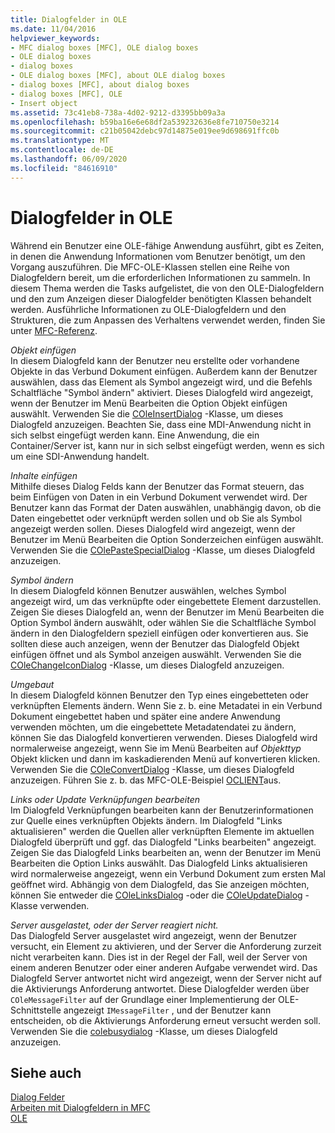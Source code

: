 ```yaml
---
title: Dialogfelder in OLE
ms.date: 11/04/2016
helpviewer_keywords:
- MFC dialog boxes [MFC], OLE dialog boxes
- OLE dialog boxes
- dialog boxes
- OLE dialog boxes [MFC], about OLE dialog boxes
- dialog boxes [MFC], about dialog boxes
- dialog boxes [MFC], OLE
- Insert object
ms.assetid: 73c41eb8-738a-4d02-9212-d3395bb09a3a
ms.openlocfilehash: b59ba16e6e68df2a539232636e8fe710750e3214
ms.sourcegitcommit: c21b05042debc97d14875e019ee9d698691ffc0b
ms.translationtype: MT
ms.contentlocale: de-DE
ms.lasthandoff: 06/09/2020
ms.locfileid: "84616910"
---
```

# <a name="dialog-boxes-in-ole"></a>Dialogfelder in OLE

Während ein Benutzer eine OLE-fähige Anwendung ausführt, gibt es Zeiten, in denen die Anwendung Informationen vom Benutzer benötigt, um den Vorgang auszuführen. Die MFC-OLE-Klassen stellen eine Reihe von Dialogfeldern bereit, um die erforderlichen Informationen zu sammeln. In diesem Thema werden die Tasks aufgelistet, die von den OLE-Dialogfeldern und den zum Anzeigen dieser Dialogfelder benötigten Klassen behandelt werden. Ausführliche Informationen zu OLE-Dialogfeldern und den Strukturen, die zum Anpassen des Verhaltens verwendet werden, finden Sie unter [MFC-Referenz](mfc-desktop-applications.md).

*Objekt einfügen*<br/>
In diesem Dialogfeld kann der Benutzer neu erstellte oder vorhandene Objekte in das Verbund Dokument einfügen. Außerdem kann der Benutzer auswählen, dass das Element als Symbol angezeigt wird, und die Befehls Schaltfläche "Symbol ändern" aktiviert. Dieses Dialogfeld wird angezeigt, wenn der Benutzer im Menü Bearbeiten die Option Objekt einfügen auswählt. Verwenden Sie die [COleInsertDialog](reference/coleinsertdialog-class.md) -Klasse, um dieses Dialogfeld anzuzeigen. Beachten Sie, dass eine MDI-Anwendung nicht in sich selbst eingefügt werden kann. Eine Anwendung, die ein Container/Server ist, kann nur in sich selbst eingefügt werden, wenn es sich um eine SDI-Anwendung handelt.

*Inhalte einfügen*<br/>
Mithilfe dieses Dialog Felds kann der Benutzer das Format steuern, das beim Einfügen von Daten in ein Verbund Dokument verwendet wird. Der Benutzer kann das Format der Daten auswählen, unabhängig davon, ob die Daten eingebettet oder verknüpft werden sollen und ob Sie als Symbol angezeigt werden sollen. Dieses Dialogfeld wird angezeigt, wenn der Benutzer im Menü Bearbeiten die Option Sonderzeichen einfügen auswählt. Verwenden Sie die [COlePasteSpecialDialog](reference/colepastespecialdialog-class.md) -Klasse, um dieses Dialogfeld anzuzeigen.

*Symbol ändern*<br/>
In diesem Dialogfeld können Benutzer auswählen, welches Symbol angezeigt wird, um das verknüpfte oder eingebettete Element darzustellen. Zeigen Sie dieses Dialogfeld an, wenn der Benutzer im Menü Bearbeiten die Option Symbol ändern auswählt, oder wählen Sie die Schaltfläche Symbol ändern in den Dialogfeldern speziell einfügen oder konvertieren aus. Sie sollten diese auch anzeigen, wenn der Benutzer das Dialogfeld Objekt einfügen öffnet und als Symbol anzeigen auswählt. Verwenden Sie die [COleChangeIconDialog](reference/colechangeicondialog-class.md) -Klasse, um dieses Dialogfeld anzuzeigen.

*Umgebaut*<br/>
In diesem Dialogfeld können Benutzer den Typ eines eingebetteten oder verknüpften Elements ändern. Wenn Sie z. b. eine Metadatei in ein Verbund Dokument eingebettet haben und später eine andere Anwendung verwenden möchten, um die eingebettete Metadatendatei zu ändern, können Sie das Dialogfeld konvertieren verwenden. Dieses Dialogfeld wird normalerweise angezeigt, wenn Sie im Menü Bearbeiten auf *Objekttyp* Objekt klicken und dann im kaskadierenden Menü auf konvertieren klicken. Verwenden Sie die [COleConvertDialog](reference/coleconvertdialog-class.md) -Klasse, um dieses Dialogfeld anzuzeigen. Führen Sie z. b. das MFC-OLE-Beispiel [OCLIENT](../overview/visual-cpp-samples.md)aus.

*Links oder Update Verknüpfungen bearbeiten*<br/>
Im Dialogfeld Verknüpfungen bearbeiten kann der Benutzerinformationen zur Quelle eines verknüpften Objekts ändern. Im Dialogfeld "Links aktualisieren" werden die Quellen aller verknüpften Elemente im aktuellen Dialogfeld überprüft und ggf. das Dialogfeld "Links bearbeiten" angezeigt. Zeigen Sie das Dialogfeld Links bearbeiten an, wenn der Benutzer im Menü Bearbeiten die Option Links auswählt. Das Dialogfeld Links aktualisieren wird normalerweise angezeigt, wenn ein Verbund Dokument zum ersten Mal geöffnet wird. Abhängig von dem Dialogfeld, das Sie anzeigen möchten, können Sie entweder die [COleLinksDialog](reference/colelinksdialog-class.md) -oder die [COleUpdateDialog](reference/coleupdatedialog-class.md) -Klasse verwenden.

*Server ausgelastet, oder der Server reagiert nicht.*<br/>
Das Dialogfeld Server ausgelastet wird angezeigt, wenn der Benutzer versucht, ein Element zu aktivieren, und der Server die Anforderung zurzeit nicht verarbeiten kann. Dies ist in der Regel der Fall, weil der Server von einem anderen Benutzer oder einer anderen Aufgabe verwendet wird. Das Dialogfeld Server antwortet nicht wird angezeigt, wenn der Server nicht auf die Aktivierungs Anforderung antwortet. Diese Dialogfelder werden über `COleMessageFilter` auf der Grundlage einer Implementierung der OLE-Schnittstelle angezeigt `IMessageFilter` , und der Benutzer kann entscheiden, ob die Aktivierungs Anforderung erneut versucht werden soll. Verwenden Sie die [colebusydialog](reference/colebusydialog-class.md) -Klasse, um dieses Dialogfeld anzuzeigen.

## <a name="see-also"></a>Siehe auch

[Dialog Felder](dialog-boxes.md)<br/>
[Arbeiten mit Dialogfeldern in MFC](life-cycle-of-a-dialog-box.md)<br/>
[OLE](ole-in-mfc.md)
